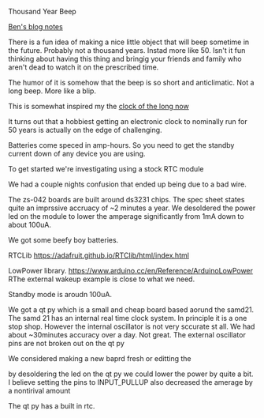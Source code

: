 
Thousand Year Beep


[Ben's blog notes](http://blog.benwiener.com/electronics/projects/programming/2021/10/15/beep.html)

There is a fun idea of making a nice little object that will beep sometime in the future. Probably not a thousand years. Instad more like 50. Isn't it fun thinking about having this thing and bringig your friends and family who aren't dead to watch it on the prescribed time.

The humor of it is somehow that the beep is so short and anticlimatic. Not a long beep. More like a blip.


This is somewhat inspired my the [clock of the long now](https://en.wikipedia.org/wiki/Clock_of_the_Long_Now)

It turns out that a hobbiest getting an electronic clock to nominally run for 50 years is actually on the edge of challenging.

Batteries come speced in amp-hours. So you need to get the standby current down of any device you are using.







To get started we're investigating using a stock RTC module

We had a couple nights confusion that ended up being due to a bad wire.

The zs-042 boards are built around ds3231 chips. The spec sheet states quite an imprssive accruacy of ~2 minutes a year. We desoldered the power led on the module to lower the amperage significantly from 1mA down to about 100uA.

We got some beefy boy batteries.

RTCLib
https://adafruit.github.io/RTClib/html/index.html

LowPower library. https://www.arduino.cc/en/Reference/ArduinoLowPower RThe external wakeup example is close to what we need.

Standby mode is aroudn 100uA.

We got a qt py which is a small and cheap board based aorund the samd21. The samd 21 has an internal real time clock system. In principle it is a one stop shop. However the internal oscillator is not very sccurate st all. We had about ~30minutes accuracy over a day. Not great. The external oscillator pins are not broken out on the qt py

We considered making a new baprd fresh or editting the 

by desoldering the led on the qt py we could lower the power by quite a bit. I believe setting the pins to INPUT_PULLUP also decreased the amerage by a nontirival amount

The qt py has a built in rtc.


